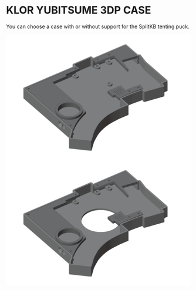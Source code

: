 # KLOR YUBITSUME 3DP CASE

You can choose a case with or without support for the SplitKB tenting puck.

![yubitsume](/case/docs/images/yubitsume_3dp.png)
![yubitsume puck](/case/docs/images/yubitsume_3dp_puck.png)